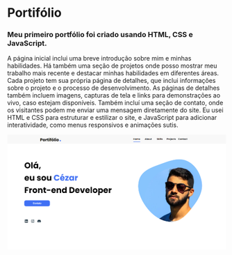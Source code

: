 # Portifólio
### Meu primeiro portfólio foi criado usando HTML, CSS e JavaScript. 
A página inicial inclui uma breve introdução sobre mim e minhas habilidades. Há também uma seção de projetos onde posso mostrar meu trabalho mais recente e destacar minhas habilidades em diferentes áreas.
Cada projeto tem sua própria página de detalhes, que inclui informações sobre o projeto e o processo de desenvolvimento. As páginas de detalhes também incluem imagens, capturas de tela e links para demonstrações ao vivo, caso estejam disponíveis.
Também incluí uma seção de contato, onde os visitantes podem me enviar uma mensagem diretamente do site.
Eu usei HTML e CSS para estruturar e estilizar o site, e JavaScript para adicionar interatividade, como menus responsivos e animações sutis.

![preview img](/preview.png)
